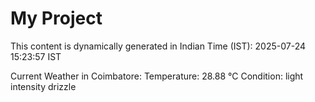 # My Project

This content is dynamically generated in Indian Time (IST): 2025-07-24 15:23:57 IST


Current Weather in Coimbatore:
Temperature: 28.88 °C
Condition: light intensity drizzle
